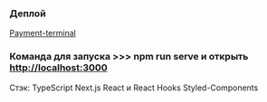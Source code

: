 ### Деплой

[Payment-terminal](https://payment-terminal-next-sigma.vercel.app/)

### Команда для запуска >>> npm run serve и открыть [http://localhost:3000](http://localhost:3000)

Стэк:
TypeScript
Next.js
React и React Hooks
Styled-Components
